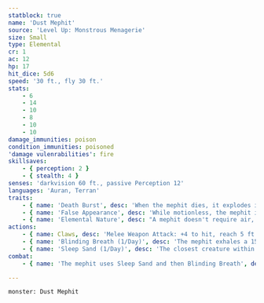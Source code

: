 ```yaml
---
statblock: true
name: 'Dust Mephit'
source: 'Level Up: Monstrous Menagerie'
size: Small
type: Elemental
cr: 1
ac: 12
hp: 17
hit_dice: 5d6
speed: '30 ft., fly 30 ft.'
stats:
    - 6
    - 14
    - 10
    - 8
    - 10
    - 10
damage_immunities: poison
condition_immunities: poisoned
'damage vulenrabilities': fire
skillsaves:
    - { perception: 2 }
    - { stealth: 4 }
senses: 'darkvision 60 ft., passive Perception 12'
languages: 'Auran, Terran'
traits:
    - { name: 'Death Burst', desc: 'When the mephit dies, it explodes into dust. Each creature within 5 feet makes a DC 10 Constitution saving throw. On a failure, the creature is blinded until the end of its next turn.' }
    - { name: 'False Appearance', desc: 'While motionless, the mephit is indistinguishable from a pile of dirt.' }
    - { name: 'Elemental Nature', desc: "A mephit doesn't require air, sustenance, or sleep." }
actions:
    - { name: Claws, desc: 'Melee Weapon Attack: +4 to hit, reach 5 ft., one target. Hit: 4 (1d4 + 2) slashing damage.' }
    - { name: 'Blinding Breath (1/Day)', desc: 'The mephit exhales a 15-foot cone of dust. Each creature in the area makes a DC 10 Constitution saving throw. On a failure, the creature is blinded for 1 minute. It repeats the saving throw at the end of each of its turns, ending the effect on itself on a success.' }
    - { name: 'Sleep Sand (1/Day)', desc: 'The closest creature within 60 feet with 20 hit points or fewer falls asleep for 1 minute. It awakens early if it takes damage or a creature uses an action to shake it awake. Constructs and undead are immune to this effect.' }
combat:
    - { name: 'The mephit uses Sleep Sand and then Blinding Breath', desc: 'If outnumbered by conscious and non-blind opponents, it flees. Otherwise, it attacks with its claws.' }

---
```

```statblock
monster: Dust Mephit
```
